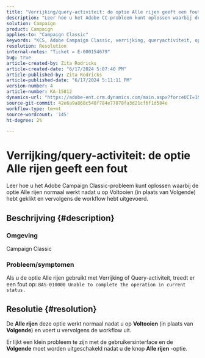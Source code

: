 ```yaml
---
title: "Verrijking/query-activiteit: de optie Alle rijen geeft een fout"
description: "Leer hoe u het Adobe CC-probleem kunt oplossen waarbij de optie Alle rijen normaal werkt nadat u op Voltooien hebt geklikt en vervolgens de workflow hebt uitgevoerd."
solution: Campaign
product: Campaign
applies-to: "Campaign Classic"
keywords: "KCS, Adobe Campaign Classic, verrijking, queryactiviteit, optie Alle rijen, fout"
resolution: Resolution
internal-notes: "Ticket = E-000154679"
bug: true
article-created-by: Zita Rodricks
article-created-date: "6/17/2024 5:07:40 PM"
article-published-by: Zita Rodricks
article-published-date: "6/17/2024 5:11:11 PM"
version-number: 4
article-number: KA-15812
dynamics-url: "https://adobe-ent.crm.dynamics.com/main.aspx?forceUCI=1&pagetype=entityrecord&etn=knowledgearticle&id=87c24018-cc2c-ef11-840a-002248084fbb"
source-git-commit: 42e6a9a868c548f784e77878fa3d21cf6f1d584e
workflow-type: tm+mt
source-wordcount: '145'
ht-degree: 2%

---
```


# Verrijking/query-activiteit: de optie Alle rijen geeft een fout


Leer hoe u het Adobe Campaign Classic-probleem kunt oplossen waarbij de optie Alle rijen normaal werkt nadat u op Voltooien (in plaats van Volgende) hebt geklikt en vervolgens de workflow hebt uitgevoerd.

## Beschrijving {#description}


### Omgeving

Campaign Classic

### Probleem/symptomen

Als u de optie Alle rijen gebruikt met Verrijking of Query-activiteit, treedt er een fout op: `BAS-010000 Unable to complete the operation in current status.`


## Resolutie {#resolution}


De <b>Alle rijen</b> deze optie werkt normaal nadat u op <b>Voltooien</b> (in plaats van <b>Volgende</b>) en voert u vervolgens de workflow uit.

Er lijkt een klein probleem te zijn met de gebruikersinterface en de <b>Volgende</b> moet worden uitgeschakeld nadat u de knop <b>Alle rijen</b> -optie.
